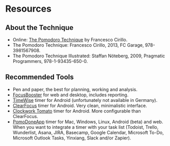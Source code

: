 # Resources

## About the Technique

* Online: [The Pomodoro Technique](https://cirillocompany.de/pages/pomodoro-technique) by Francesco Cirillo.
* The Pomodoro Technique: Francesco Cirillo, 2013, FC Garage, 978-3981567908.
* The Pomodoro Technique Illustrated: Staffan Nöteberg, 2009, Pragmatic Programmers, 978-1-93435-650-0.

## Recommended Tools

* Pen and paper, the best for planning, working and analysis.
* [FocusBooster](https://www.focusboosterapp.com) for web and desktop, includes reporting.
* [TimeWise](https://play.google.com/store/apps/details?id=com.yshlabs.timewise) timer for Android (unfortunately not available in Germany).
* [ClearFocus](https://play.google.com/store/apps/details?id=personal.andreabasso.clearfocus) timer for Android. Very clean, minimalistic interface.
* [Clockwork Tomato](https://play.google.com/store/apps/details?id=net.phlam.android.clockworktomato) timer for Android. More configurable than ClearFocus.
* [PomoDoneApp](https://pomodoneapp.com/) timer for Mac, Windows, Linux, Android (beta) and web. When you want to integrate a timer with your task list (Todoist, Trello, Wunderlist, Asana, JIRA, Basecamp, Google Calendar, Microsoft To-Do, Microsoft Outlook Tasks, Yinxiang, Slack and/or Zapier).
